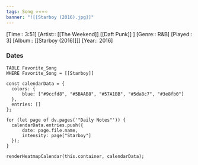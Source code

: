```yaml
---
tags: Song ⭐⭐⭐⭐ 
banner: "![[Starboy (2016).jpg]]"
---
```

[Time:: 3:51]
[Artist:: [[The Weekend]] [[Daft Punk]] ]
[Genre:: R&B]
[Played:: 3]
[Album:: [[Starboy (2016)]]]
[Year:: 2016]
### Dates
````dataview
TABLE Favorite_Song
WHERE Favorite_Song = [[Starboy]]
````

  ```dataviewjs
const calendarData = { 
	colors: { 
		blue: ["#9ccfd8", "#5BAAB8", "#57A1BB", "#5da8c7", "#3e8fb0"] 
	}, 
	entries: [] 
}; 

for (let page of dv.pages('"Daily Notes"')) { 
	calendarData.entries.push({ 
		date: page.file.name, 
		intensity: page["Starboy"]
	}); 
} 

renderHeatmapCalendar(this.container, calendarData);
```
